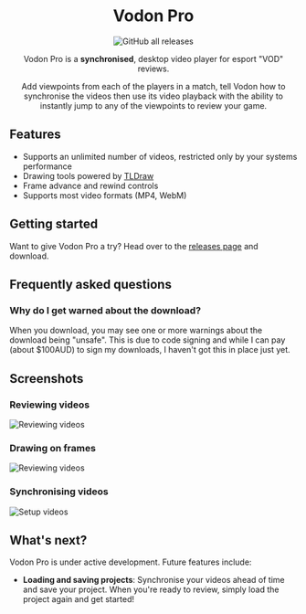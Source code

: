 <div align="center">

# Vodon Pro

![GitHub all releases](https://img.shields.io/github/downloads/Rodeoclash/vodon-pro/total?style=flat-square)

Vodon Pro is a **synchronised**, desktop video player for esport "VOD" reviews.

Add viewpoints from each of the players in a match, tell Vodon how to synchronise the videos then use its video playback with the ability to instantly jump to any of the viewpoints to review your game.

</div>

## Features

- Supports an unlimited number of videos, restricted only by your systems performance
- Drawing tools powered by [TLDraw](https://github.com/tldraw/tldraw)
- Frame advance and rewind controls
- Supports most video formats (MP4, WebM)

## Getting started

Want to give Vodon Pro a try? Head over to the [releases page](https://github.com/Rodeoclash/vodon-pro/releases) and download.

## Frequently asked questions

### Why do I get warned about the download?

When you download, you may see one or more warnings about the download being "unsafe". This is due to code signing and while I can pay (about $100AUD) to sign my downloads, I haven't got this in place just yet.

## Screenshots

### Reviewing videos

![Reviewing videos](https://raw.githubusercontent.com/Rodeoclash/vodon-pro/main/screenshots/review.png)

### Drawing on frames

![Reviewing videos](https://raw.githubusercontent.com/Rodeoclash/vodon-pro/main/screenshots/drawing.png)

### Synchronising videos

![Setup videos](https://raw.githubusercontent.com/Rodeoclash/vodon-pro/main/screenshots/setup.png)

## What's next?

Vodon Pro is under active development. Future features include:

- **Loading and saving projects**: Synchronise your videos ahead of time and save your project. When you're ready to review, simply load the project again and get started!
